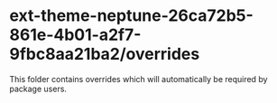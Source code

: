 # ext-theme-neptune-26ca72b5-861e-4b01-a2f7-9fbc8aa21ba2/overrides

This folder contains overrides which will automatically be required by package users.
